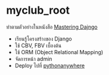 # myclub_root

ทำตามตัวอย่างในหนังสือ [Mastering Dajngo](https://masteringdjango.com/books/)

- เรียนรู้โครงสร้างของ Django
- ใช้ CBV, FBV เบื้องต้น
- ใช้ ORM (Object Relational Mapping)
- จัดการหน้า admin
- Deploy ไปที่ [pythonanywhere](https://almenost07.pythonanywhere.com/)
